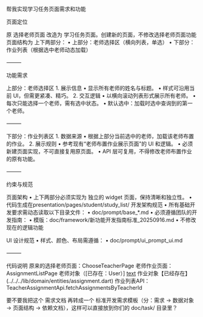 帮我实现学习任务页面需求和功能

页面定位

原 选择老师页面 改造为 学习任务页面。创建新的页面，不修改选择老师页面功能
页面结构为 上下两部分：
	•	上部分：老师选择区（横向列表，单选）
	•	下部分：作业列表（根据选中老师动态加载）

⸻

功能需求

上部分：老师选择区
	1.	展示信息
	•	显示所有老师的姓名与标题。
	•	样式可沿用当前 UI，但需更紧凑、精巧。
	2.	交互逻辑
	•	以横向滚动列表形式展示所有老师。
	•	每次只能选择一个老师，需有选中状态。
	•	默认选中：加载时选中查询到的第一个老师。

⸻

下部分：作业列表区
	1.	数据来源
	•	根据上部分当前选中的老师，加载该老师布置的作业。
	2.	展示规则
	•	参考现有“老师布置作业展示页面”的 UI 和逻辑。
	•	必须新建页面实现，不可直接复用原页面。
	•	API 层可复用，不得修改老师布置作业的原有功能。

⸻

约束与规范

页面架构
	•	上下两部分必须实现为 独立的 widget 页面，保持清晰和独立性。
    •	代码生成在presentation/pages/student/study_list/
开发架构规范
	•	所有基础开发要求需动态读取以下目录文件：
	•	doc/prompt/base_*.md
	•	必须遵循团队的开发指南：
	•	模版：doc/framework/新功能开发指南标准_20250916.md
	•   不修改现在的逻辑功能

UI 设计规范
	•	样式、颜色、布局需遵循：
	•	doc/prompt/ui_prompt_ui.md

⸻

代码说明
原来的选择老师页面：ChooseTeacherPage 
老师作业页面：AssignmentListPage
老师对象（[已存在：User）] [text](../../../lib/domain/entities/user.dart)
作业对象【已经存在】(../../../lib/domain/entities/assignment.dart) 
作业列表API： TeacherAssignmentApi.fetchAssignmentsByTeacherId

 

要不要我把这个 需求文档 再转成一个 标准开发需求模板（分：需求 → 数据对象 → 页面结构 → 依赖文档），这样可以直接放到你们的 doc/task/ 目录里？